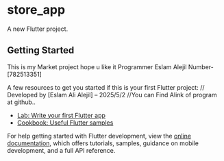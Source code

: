 # store_app

A new Flutter project.

## Getting Started

This is my Market project hope u like it Programmer Eslam Alejil  Number-[782513351]

A few resources to get you started if this is your first Flutter project:
// Developed by [Eslam Ali Alejil] – 2025/5/2
//You can Find Alink of program at github..


- [Lab: Write your first Flutter app](https://docs.flutter.dev/get-started/codelab)
- [Cookbook: Useful Flutter samples](https://docs.flutter.dev/cookbook)

For help getting started with Flutter development, view the
[online documentation](https://docs.flutter.dev/), which offers tutorials,
samples, guidance on mobile development, and a full API reference.
